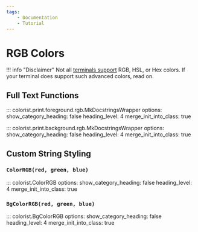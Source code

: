 ```yaml
---
tags:
    - Documentation
    - Tutorial
---
```


# RGB Colors
!!! info "Disclaimer"
    Not all [terminals support](../user-guide/terminal-support.md) RGB, HSL, or Hex colors. If your terminal does support such advanced colors, read on.

## Full Text Functions

::: colorist.print.foreground.rgb.MkDocstringsWrapper
    options:
      show_category_heading: false
      heading_level: 4
      merge_init_into_class: true

::: colorist.print.background.rgb.MkDocstringsWrapper
    options:
      show_category_heading: false
      heading_level: 4
      merge_init_into_class: true

## Custom String Styling
### `ColorRGB(red, green, blue)`
::: colorist.ColorRGB
    options:
      show_category_heading: false
      heading_level: 4
      merge_init_into_class: true

### `BgColorRGB(red, green, blue)`
::: colorist.BgColorRGB
    options:
      show_category_heading: false
      heading_level: 4
      merge_init_into_class: true
